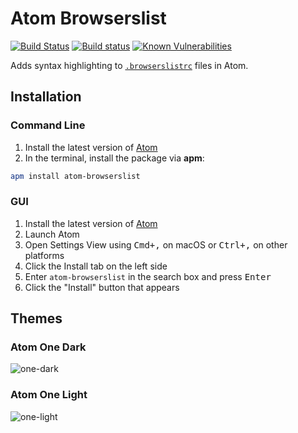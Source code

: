 # Atom Browserslist

[![Build Status](https://img.shields.io/travis/com/matteobertoldo/atom-browserslist.svg)](https://travis-ci.com/matteobertoldo/atom-browserslist) [![Build status](https://ci.appveyor.com/api/projects/status/gmtqbuw1q5rxg8t7?svg=true)](https://ci.appveyor.com/project/matteobertoldo/atom-browserslist) [![Known Vulnerabilities](https://snyk.io/test/github/matteobertoldo/atom-browserslist/badge.svg?targetFile=package.json)](https://snyk.io/test/github/matteobertoldo/atom-browserslist?targetFile=package.json)

Adds syntax highlighting to [`.browserslistrc`](https://github.com/browserslist/browserslist) files in Atom.

## Installation

### Command Line

1.  Install the latest version of [Atom](https://atom.io)
2.  In the terminal, install the package via **apm**:

```sh
apm install atom-browserslist
```

### GUI

1.  Install the latest version of [Atom](https://atom.io)
2.  Launch Atom
3.  Open Settings View using <kbd>Cmd+,</kbd> on macOS or <kbd>Ctrl+,</kbd> on other platforms
4.  Click the Install tab on the left side
5.  Enter `atom-browserslist` in the search box and press <kbd>Enter</kbd>
6.  Click the "Install" button that appears

## Themes

### Atom One Dark

![one-dark](https://user-images.githubusercontent.com/15775323/101669819-af6fc880-3a52-11eb-89cc-437000f76b23.png)

### Atom One Light

![one-light](https://user-images.githubusercontent.com/15775323/101670433-6ec47f00-3a53-11eb-91b1-676dc8e5e5c7.png)
